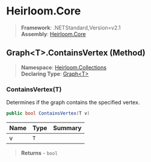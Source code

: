 # Heirloom.Core

> **Framework**: .NETStandard,Version=v2.1  
> **Assembly**: [Heirloom.Core][0]

## Graph\<T>.ContainsVertex (Method)

> **Namespace**: [Heirloom.Collections][0]  
> **Declaring Type**: [Graph\<T>][1]

### ContainsVertex(T)

Determines if the graph contains the specified vertex.

```cs
public bool ContainsVertex(T v)
```

| Name | Type | Summary |
|------|------|---------|
| v    | `T`  |         |

> **Returns** - `bool`

[0]: ../../../Heirloom.Core.md
[1]: ../Graph[T].md
